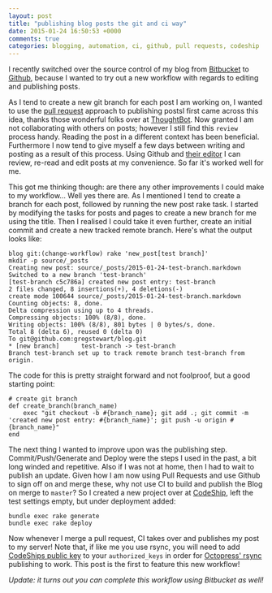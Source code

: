 ```yaml
---
layout: post
title: "publishing blog posts the git and ci way"
date: 2015-01-24 16:50:53 +0000
comments: true
categories: blogging, automation, ci, github, pull requests, codeship
---
```

I recently switched over the source control of my blog from [Bitbucket](https://bitbucket.org/) to [Github](https://github.com/), because I wanted to try out a new workflow with regards to editing and publishing posts. 

As I tend to create a new git branch for each post I am working on, I wanted to use the [pull request](https://help.github.com/articles/using-pull-requests/) approach to publishing postsI first came across this idea, thanks those wonderful folks over at [ThoughtBot](http://playbook.thoughtbot.com/). Now granted I am not collaborating with others on posts; however I still find this `review` process handy. Reading the post in a different context has been beneficial. Furthermore I now tend to give myself a few days between writing and posting as a result of this process. Using Github and [their editor](https://github.com/blog/1379-zen-writing-mode) I can review, re-read and edit posts at my convenience. So far it's worked well for me.

This got me thinking though: are there any other improvements I could make to my workflow... Well yes there are. As I mentioned I tend to create a branch for each post, followed by running the new post rake task. I started by modifying the tasks for posts and pages to create a new branch for me using the title. Then I realised I could take it even further, create an initial commit and create a new tracked remote branch. Here's what the output looks like:

    blog git:(change-workflow) rake 'new_post[test branch]'
    mkdir -p source/_posts
    Creating new post: source/_posts/2015-01-24-test-branch.markdown
    Switched to a new branch 'test-branch'
    [test-branch c5c786a] created new post entry: test-branch
    2 files changed, 8 insertions(+), 4 deletions(-)
    create mode 100644 source/_posts/2015-01-24-test-branch.markdown
    Counting objects: 8, done.
    Delta compression using up to 4 threads.
    Compressing objects: 100% (8/8), done.
    Writing objects: 100% (8/8), 801 bytes | 0 bytes/s, done.
    Total 8 (delta 6), reused 0 (delta 0)
    To git@github.com:gregstewart/blog.git
    * [new branch]      test-branch -> test-branch
    Branch test-branch set up to track remote branch test-branch from origin.
    
The code for this is pretty straight forward and not foolproof, but a good starting point:

    # create git branch
    def create_branch(branch_name)
        exec "git checkout -b #{branch_name}; git add .; git commit -m 'created new post entry: #{branch_name}'; git push -u origin #{branch_name}"
    end

The next thing I wanted to improve upon was the publishing step. Commit/Push/Generate and Deploy were the steps I used in the past, a bit long winded and repetitive. Also if I was not at home, then I had to wait to publish an update. Given how I am now using Pull Requests and use Github to sign off on and merge these, why not use CI to build and publish the Blog on merge to `master`? So I created a new project over at [CodeShip](https://codeship.com/), left the test settings empty, but under deployment added:

    bundle exec rake generate
    bundle exec rake deploy

Now whenever I merge a pull request, CI takes over and publishes my post to my server! Note that, if like me you use rsync, you will need to add [CodeShips public key](https://codeship.com/documentation/continuous-integration/where-can-i-find-the-ssh-public-key-for-my-project/) to your `authorized_keys` in order for [Octopress' rsync](http://octopress.org/docs/deploying/rsync/) publishing to work. This post is the first to feature this new workflow!

_Update: it turns out you can complete this workflow using Bitbucket as well!_
